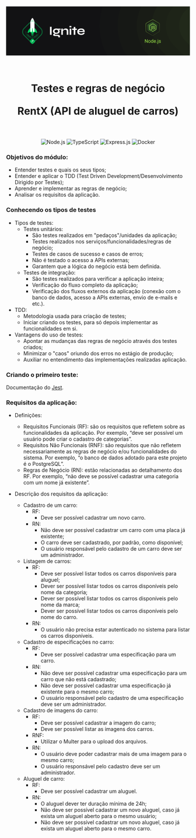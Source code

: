 <p align="center">
  <img src="../.github/capa-ignite-nodejs.png" alt="Ignite Node.js">
</p>

<br>

<h1 align="center">
  Testes e regras de negócio

  <br>

  RentX (API de aluguel de carros)
</h1>

<br>

<p align="center">
  <img src="https://img.shields.io/badge/Node.js-339933?style=for-the-badge&logo=nodedotjs&logoColor=white" alt="Node.js">
  <img src="https://img.shields.io/badge/TypeScript-007ACC?style=for-the-badge&logo=typescript&logoColor=white" alt="TypeScript">
  <img src="https://img.shields.io/badge/Express.js-000000?style=for-the-badge&logo=express&logoColor=white" alt="Express.js">
  <img src="https://img.shields.io/badge/Docker-2CA5E0?style=for-the-badge&logo=docker&logoColor=white" alt="Docker">
</p>

### Objetivos do módulo:
- Entender testes e quais os seus tipos;
- Entender e aplicar o TDD (Test Driven Development/Desenvolvimento Dirigido por Testes);
- Aprender e implementar as regras de negócio;
- Analisar os requisitos da aplicação.

### Conhecendo os tipos de testes
- Tipos de testes:
  - Testes unitários:
    - São testes realizados em "pedaços"/unidades da aplicação;
    - Testes realizados nos serviços/funcionalidades/regras de negócio;
    - Testes de casos de sucesso e casos de erros;
    - Não é testado o acesso a APIs externas;
    - Garantem que a lógica do negócio está bem definida.
  - Testes de integração:
    - São testes realizados para verificar a aplicação inteira;
    - Verificação do fluxo completo da aplicação;
    - Verificação dos fluxos externos da aplicação (conexão com o banco de dados, acesso a APIs externas, envio de e-mails e etc.).
- TDD:
  - Metodologia usada para criação de testes;
  - Iniciar criando os testes, para só depois implementar as funcionalidades em si.
- Vantagens do uso de testes:
  - Apontar as mudanças das regras de negócio através dos testes criados;
  - Minimizar o "caos" oriundo dos erros no estágio de produção;
  - Auxiliar no entendimento das implementações realizadas aplicação.

### Criando o primeiro teste:
Documentação do [Jest](https://jestjs.io/pt-BR/docs/getting-started).

### Requisitos da aplicação:
- Definições:
  - Requisitos Funcionais (RF): são os requisitos que refletem sobre as funcionalidades da aplicação. Por exemplo, “deve ser possível um usuário pode criar o cadastro de categorias”.
  - Requisitos Não Funcionais (RNF):  são requisitos que não refletem necessariamente as regras de negócio e/ou funcionalidades do sistema. Por exemplo, “o banco de dados adotado para este projeto é o PostgreSQL”.
  - Regras de Negócio (RN): estão relacionadas ao detalhamento dos RF. Por exemplo, “não deve se possível cadastrar uma categoria com um nome já existente”.

- Descrição dos requisitos da aplicação:
  - Cadastro de um carro:
    - RF:
      - Deve ser possível cadastrar um novo carro.
    - RN:
      - Não deve ser possível cadastrar um carro com uma placa já existente;
      - O carro deve ser cadastrado, por padrão, como disponível;
      - O usuário responsável pelo cadastro de um carro deve ser um administrador.
  - Listagem de carros:
    - RF:
      - Deve ser possível listar todos os carros disponíveis para aluguel;
      - Dever ser possível listar todos os carros disponíveis pelo nome da categoria;
      - Dever ser possível listar todos os carros disponíveis pelo nome da marca;
      - Dever ser possível listar todos os carros disponíveis pelo nome do carro.
    - RN:
      - O usuário não precisa estar autenticado no sistema para listar os carros disponíveis.
  - Cadastro de especificações no carro:
    - RF:
      - Deve ser possível cadastrar uma especificação para um carro.
    - RN:
      - Não deve ser possível cadastrar uma especificação para um carro que não está cadastrado;
      - Não deve ser possível cadastrar uma especificação já existente para o mesmo carro;
      - O usuário responsável pelo cadastro de uma especificação deve ser um administrador.
  - Cadastro de imagens do carro:
    - RF:
      - Deve ser possível cadastrar a imagem do carro;
      - Deve ser possível listar as imagens dos carros.
    - RNF:
      - Utilizar o Multer para o upload dos arquivos.
    - RN:
      - O usuário deve poder cadastrar mais de uma imagem para o mesmo carro;
      - O usuário responsável pelo cadastro deve ser um administrador.
  - Aluguel de carro:
    - RF:
      - Deve ser possível cadastrar um aluguel.
    - RN:
      - O aluguel dever ter duração mínima de 24h;
      - Não deve ser possível cadastrar um novo aluguel, caso já exista um aluguel aberto para o mesmo usuário;
      - Não deve ser possível cadastrar um novo aluguel, caso já exista um aluguel aberto para o mesmo carro.
